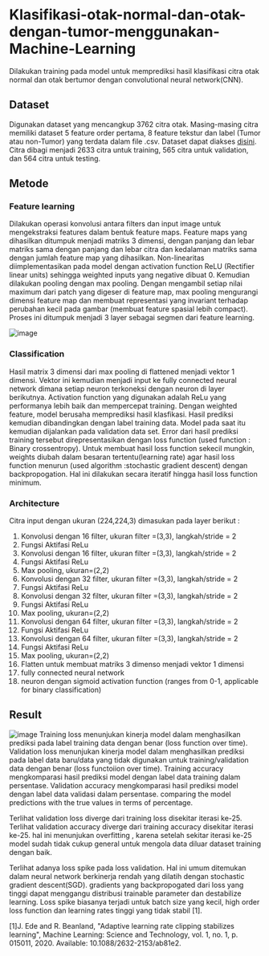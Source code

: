 # Klasifikasi-otak-normal-dan-otak-dengan-tumor-menggunakan-Machine-Learning
Dilakukan training pada model untuk memprediksi hasil klasifikasi citra otak normal dan otak bertumor dengan convolutional neural network(CNN). 

## Dataset
Digunakan dataset yang mencangkup 3762 citra otak. Masing-masing citra memiliki dataset 5 feature order pertama, 8 feature tekstur dan label 
(Tumor atau non-Tumor) yang terdata dalam file .csv. Dataset dapat diakses [disini](https://www.kaggle.com/datasets/jakeshbohaju/brain-tumor). Citra dibagi 
menjadi 2633 citra untuk training, 565 citra untuk validation, dan 564 citra untuk testing.

## Metode
### Feature learning
Dilakukan operasi konvolusi antara filters dan input image untuk mengekstraksi features dalam bentuk feature maps. Feature maps yang dihasilkan ditumpuk menjadi matriks
3 dimensi, dengan panjang dan lebar matriks sama dengan panjang dan lebar citra dan kedalaman matriks sama dengan jumlah feature map yang dihasilkan. Non-linearitas
diimplementasikan pada model dengan activation function ReLU (Rectifier linear units) sehingga weighted inputs yang negative dibuat 0. Kemudian dilakukan pooling dengan 
max pooling. Dengan mengambil setiap nilai maximum dari patch yang digeser di feature map, max pooling mengurangi dimensi feature map dan membuat representasi yang invariant
terhadap perubahan kecil pada gambar (membuat feature spasial lebih compact). 
Proses ini ditumpuk menjadi 3 layer sebagai segmen dari feature learning. 

![image](https://user-images.githubusercontent.com/110709194/183238021-b4920a55-03fd-4f0d-9c2d-cc56b3e8b375.png)

### Classification
Hasil matrix 3 dimensi dari max pooling di flattened menjadi vektor 1 dimensi. Vektor ini kemudian menjadi input ke fully connected neural network dimana setiap neuron 
terkoneksi dengan neuron di layer berikutnya. Activation function yang digunakan adalah ReLu yang performanya lebih baik dan mempercepat training. Dengan weighted 
feature, model berusaha memprediksi hasil klasfikasi. Hasil prediksi kemudian dibandingkan dengan label training data. Model pada saat itu kemudian dijalankan pada 
validation data set. Error dari hasil prediksi training tersebut direpresentasikan dengan loss function (used function : Binary crossentropy). Untuk membuat hasil loss function sekecil mungkin, weights diubah dalam besaran tertentu(learning rate) agar
hasil loss function menurun (used algorithm :stochastic gradient descent) dengan backpropogation. Hal ini dilakukan secara iteratif hingga hasil loss function minimum.

### Architecture
Citra input dengan ukuran (224,224,3) dimasukan pada layer berikut :
1. Konvolusi dengan 16 filter, ukuran filter =(3,3), langkah/stride = 2 
2. Fungsi Aktifasi ReLu
3. Konvolusi dengan 16 filter, ukuran filter =(3,3), langkah/stride = 2
4. Fungsi Aktifasi ReLu
5. Max pooling, ukuran=(2,2)
6. Konvolusi dengan 32 filter, ukuran filter =(3,3), langkah/stride = 2 
7. Fungsi Aktifasi ReLu
8. Konvolusi dengan 32 filter, ukuran filter =(3,3), langkah/stride = 2
9. Fungsi Aktifasi ReLu
10. Max pooling, ukuran=(2,2)
11. Konvolusi dengan 64 filter, ukuran filter =(3,3), langkah/stride = 2 
12. Fungsi Aktifasi ReLu
13. Konvolusi dengan 64 filter, ukuran filter =(3,3), langkah/stride = 2
14. Fungsi Aktifasi ReLu
15. Max pooling, ukuran=(2,2)
16. Flatten untuk membuat matriks 3 dimenso menjadi vektor 1 dimensi
17. fully connected neural network 
18. neuron dengan sigmoid activation function (ranges from 0-1, applicable for binary classification)

## Result
![image](https://user-images.githubusercontent.com/110709194/183245257-d5560f58-b2cd-4ad5-99f4-6e4267125068.png)
Training loss menunjukan kinerja model dalam menghasilkan prediksi pada label training data dengan benar (loss function over time). 
Validation loss menunjukan kinerja model dalam menghasilkan prediksi pada label data baru/data yang tidak digunakan untuk training/validation data dengan benar (loss functoiion over time).
Training accuracy mengkomparasi hasil prediksi model dengan label data training dalam persentase.
Validation accuracy mengkomparasi hasil prediksi model dengan label data validasi dalam persentase.
comparing the model predictions with the true values in terms of percentage.

Terlihat validation loss diverge dari training loss disekitar iterasi ke-25. Terlihat validation accuracy diverge dari training accuracy disekitar iterasi ke-25.
hal ini menunjukan overfitting , karena setelah sekitar iterasi ke-25 model sudah tidak cukup general untuk mengola data diluar dataset training dengan baik.

Terlihat adanya loss spike pada loss validation. Hal ini umum ditemukan dalam neural network berkinerja rendah yang dilatih dengan stochastic gradient descent(SGD).
gradients yang backpropogated dari loss yang tinggi dapat menggangu distribusi trainable parameter dan destabilize learning. Loss spike biasanya terjadi untuk batch size yang kecil,
high order loss function dan learning rates tinggi yang tidak stabil [1].

[1]J. Ede and R. Beanland, "Adaptive learning rate clipping stabilizes learning", Machine Learning: Science and Technology, vol. 1, no. 1, p. 015011, 2020. Available: 10.1088/2632-2153/ab81e2.
